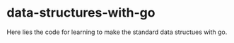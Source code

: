 # data-structures-with-go
Here lies the code for learning to make the standard data structues with go.
